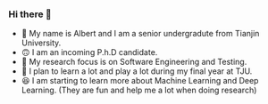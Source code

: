 ### Hi there 👋
- 🥳 My name is Albert and I am a senior undergradute from Tianjin University.
- 🙃 I am an incoming P.h.D candidate.
- 🔭 My research focus is on Software Engineering and Testing.
- 🌱 I plan to learn a lot and play a lot during my final year at TJU. 
- 😆 I am starting to learn more about Machine Learning and Deep Learning. (They are fun and help me a lot when doing research)



